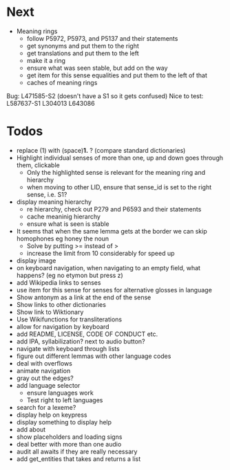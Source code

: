 # Next
- Meaning rings
  - follow P5972, P5973, and P5137 and their statements
  - get synonyms and put them to the right
  - get translations and put them to the left
  - make it a ring
  - ensure what was seen stable, but add on the way
  - get item for this sense equalities and put them to the left of that
  - caches of meaning rings

Bug: L471585-S2 (doesn't have a S1 so it gets confused)
Nice to test:
L587637-S1
L304013
L643086

# Todos
- replace (1) with (space)<b>1.</b> ? (compare standard dictionaries)
- Highlight individual senses of more than one, up and down goes through them, clickable
  - Only the highlighted sense is relevant for the meaning ring and hierarchy
  - when moving to other LID, ensure that sense_id is set to the right sense, i.e. S1?
- display meaning hierarchy
  - re hierarchy, check out P279 and P6593 and their statements
  - cache meaninig hierarchy
  - ensure what is seen is stable
- It seems that when the same lemma gets at the border we can skip homophones eg honey the noun
  - Solve by putting >= instead of >
  - increase the limit from 10 considerably for speed up
- display image
- on keyboard navigation, when navigating to an empty field, what happens? (eg no etymon but press z)
- add Wikipedia links to senses
- use item for this sense for senses for alternative glosses in language
- Show antonym as a link at the end of the sense
- Show links to other dictionaries
- Show link to Wiktionary
- Use Wikifunctions for transliterations
- allow for navigation by keyboard
- add README, LICENSE, CODE OF CONDUCT etc.
- add IPA, syllabilization? next to audio button?
- navigate with keyboard through lists
- figure out different lemmas with other language codes
- deal with overflows
- animate navigation
- gray out the edges?
- add language selector
  - ensure languages work
  - Test right to left languages
- search for a lexeme?
- display help on keypress
- display something to display help
- add about
- show placeholders and loading signs
- deal better with more than one audio
- audit all awaits if they are really necessary
- add get_entities that takes and returns a list
